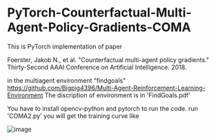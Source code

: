 # PyTorch-Counterfactual-Multi-Agent-Policy-Gradients-COMA
This is PyTorch implementation of paper

Foerster, Jakob N., et al. "Counterfactual multi-agent policy gradients." Thirty-Second AAAI Conference on Artificial Intelligence. 2018.

in the multiagent environment "findgoals"
https://github.com/Bigpig4396/Multi-Agent-Reinforcement-Learning-Environment
The discription of environment is in 'FindGoals.pdf'

You have to install opencv-python and pytorch to run the code. run 'COMA2.py'
you will get the training curve like

![image](https://github.com/Bigpig4396/PyTorch-Counterfactual-Multi-Agent-Policy-Gradients-COMA/blob/master/curve.png)
